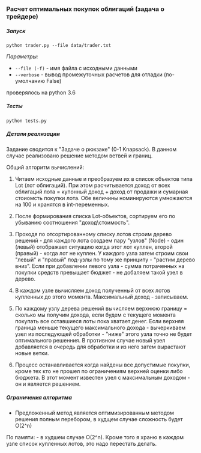 ### Расчет оптимальных покупок облигаций (задача о трейдере)


##### Запуск

```python trader.py --file data/trader.txt```

*Параметры:*

- `--file (-f)` - имя файла с исходными данными
- `--verbose` - вывод промежуточных расчетов для отладки (по-умолчанию False)

проверялось на python 3.6

##### Тесты

```python tests.py```

##### Детали реализации

Задание сводится к "Задаче о рюкзаке" (0-1 Knapsack). 
В данном случае реализовано решение методом ветвей и границ. 

Общий алгоритм вычислений:   

1. Читаем исходные данные и преобразуем их в список объектов типа Lot (лот облигаций).
При этом расчитывается доход от всех облигаций лота = купонный доход + доход от продажи и сумарная стоиомсть покупки лота.
Обе величины номинируются умножаются на 100 и хранятся в int-переменных.

1. После формирования списка Lot-объектов, сортируем его по убыванию соотношения "доход\стоимость".

1. Проходя по отсортированному списку лотов строим дерево решений - для каждого лота создаем пару "узлов" (Node) - один (левый) отображает ситуацию когда этот лот куплен, второй (правый) - когда лот не куплен. У каждого узла затем строим свои "левый" и "правый" под-узлы по тому же принципу - "растим дерево вниз".
Если при добавлении левого узла - сумма потраченных на покупки средств превыщает бюджет - не добаляем такой узел в дерево. 

1. В каждом узле вычисляем доход полученный от всех лотов купленных до этого момента. Максимальный доход - записываем. 

1. По каждому узлу дерева решений вычисляем верхнюю границу = сколько мы получим дохода, если будем с текущего момента покупать все оставшиеся лоты пока хватает денег. 
Если верхняя граница меньше текущего максимального дохода - вычеркиваем узел из последующей обработки - "ниже" этого узла точно не будет оптимального решенния.
В противном случае новый узел добавляется в очередь для обработки и из него затем вырастают новые ветки.  

1. Процесс останавливается когда найдены все допустимые покупки, кроме тех кто не прошел по ограничениям верхней оценки либо бюджета. 
В этот момент известен узел с максимальным доходом - он и является решением.


##### Ограничения алгоритма

- Предложенный метод является оптимизированным методом решения полным перебором, 
в худщем случае сложность будет O(2^n)

По памяти: - в худшем случае O(2^n). Кроме того я храню в каждом узле список купленных лотов, это надо перестать делать.
 
